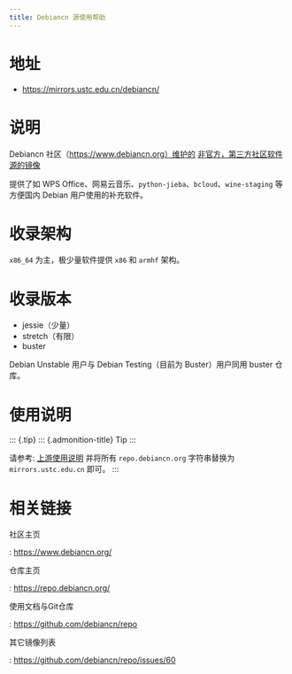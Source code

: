 ```yaml
---
title: Debiancn 源使用帮助
---
```


地址
====

-   <https://mirrors.ustc.edu.cn/debiancn/>

说明
====

Debiancn 社区（https://www.debiancn.org）维护的
[非官方，第三方社区软件源的镜像](https://repo.debiancn.org/)

提供了如 WPS
Office、网易云音乐、`python-jieba`、`bcloud`、`wine-staging` 等方便国内
Debian 用户使用的补充软件。

收录架构
========

`x86_64` 为主，极少量软件提供 `x86` 和 `armhf` 架构。

收录版本
========

-   jessie（少量）
-   stretch（有限）
-   buster

Debian Unstable 用户与 Debian Testing（目前为 Buster）用户同用 buster
仓库。

使用说明
========

::: {.tip}
::: {.admonition-title}
Tip
:::

请参考: [上游使用说明](https://github.com/debiancn/repo) 并将所有
`repo.debiancn.org` 字符串替换为 `mirrors.ustc.edu.cn` 即可。
:::

相关链接
========

社区主页

:   <https://www.debiancn.org/>

仓库主页

:   <https://repo.debiancn.org/>

使用文档与Git仓库

:   <https://github.com/debiancn/repo>

其它镜像列表

:   <https://github.com/debiancn/repo/issues/60>
